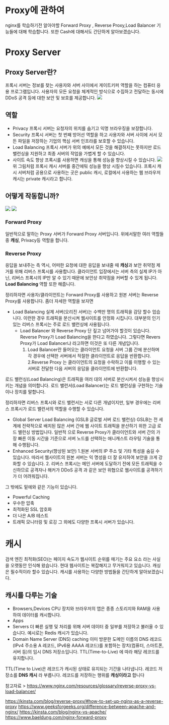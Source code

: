 # Proxy에 관하여
nginx를 학습하기전 알아야할  Forward Proxy , Reverse Proxy,Load Balancer 기능들에 대해 학습합니다. 또한 Cash에 대해서도 간단하게 알아보겠습니다.

# Proxy Server
## Proxy Server란?
프록시 서버는 정보를 찾는 사용자와 서버 사이에서 게이트키퍼 역할을 하는 컴퓨터 응용 프로그램입니다. 사용자의 모든 요청을 체계적인 방식으로 수집하고 전달하는 동시에  DDoS 공격 등에 대한 보안 및 보호를 제공합니다.
![](https://velog.velcdn.com/images/leekhy02/post/24f563c1-4ce9-4ec4-b5a0-32d0ddf2a14e/image.png)
## 역할
- Privacy 프록시 서버는 요청자의 위치를 숨기고 익명 브라우징을 보장합니다.
- Security 프록시 서버는 첫 번째 방어선 역할을 하고 사용자와 서버 사이에 서서 모든 파일을 저장하는 기업의 핵심 서버 인프라를 보호할 수 있습니다.
- Load Balancing
 프록시 서버가 위의 예에서 모든 것을 해결하지는 못하지만 로드 밸런싱을 지원하고 최종 서버의 작업을 가볍게 할 수 있습니다.
- 사이트 속도 향상
프록시를 사용하면 캐싱을 통해 성능을 향상시킬 수 있습니다. 
![](https://velog.velcdn.com/images/leekhy02/post/be080d3f-c25b-4485-9f55-c93fa2c97dae/image.png)
위 그림처럼 프록시 캐시 서버를 중간에둬 성능을 향상 시킬수 있습니다.
프록시 캐시 서버처럼 공용으로 사용하는 곳은 public 캐시, 로컬에서 사용하는 웹 브라우저 캐시는 private 캐시라고 합니다.
## 어떻게 작동합니까?
![](https://velog.velcdn.com/images/leekhy02/post/c9d77dec-6017-40af-84e2-f5716cc883dc/image.png)
![](https://velog.velcdn.com/images/leekhy02/post/0306cae5-d67a-4964-b104-9f85effc3477/image.png)


### Forward Proxy
일반적으로 말하는 Proxy 서버가 Forward Proxy 서버입니다. 위에서말한 여러 역할들 중 **캐싱**, Privacy등 역할을 합니다.
### Reverse Proxy
응답을 보내주는 측 역시, 어떠한 요청에 대한 응답을 보내줄 때 **캐싱**과 보안 취약점 제거를 위해 리버스 프록시를 사용합니다. 클라이언트 입장에서는 서버 측의 실제 IP가 아닌, 리버스 프록시의 IP만 알 수 있기 때문에 보안상 취약점을 커버할 수 있게 됩니다. **Load Balancing** 역할 또한 해줍니다.

정리하자면 사용자/클라이언트는 Forward Proxy를 사용하고 원본 서버는 Reverse Proxy를 사용합니다. 좀더 자세한 역할을 보자면

- Load Balancing
실제 서버(오리진 서버)는 수백만 명의 트래픽을 감당 할수 업습니다. 이런한 경우 트래픽을 분산시켜 웹사이트를 안정화 시킵니다. 대부분의 인기 있는 리버스 프록시는 주로 로드 밸런싱에 사용됩니다.
  - Load Balancer 와 Reverse Proxy
단 짚고 넘어가야 할것이 있습니다. Reverse Proxy가 Load Balancing을 한다고 하였습니다. 그렇다면 Revers Proxy가 Load Balancer냐 라고하면 이것은 또 다른 개념입니다.
	 1.  Load Balancer란 들어오는 클라이언트 요청을 서버 그룹 간에 분산하며 각 경우에 선택한 서버에서 적절한 클라이언트로 응답을 반환합니다.
     2.Reverse Proxy 는 클라이언트의 요청을 수락하고 이를 이행할 수 있는 서버로 전달한 다음 서버의 응답을 클라이언트에 반환합니다.
     
로드 밸런싱(Load Balancing)은 트래픽을 여러 대의 서버로 분산시켜서 성능을 향상시키는 개념을 의미합니다. 로드 밸런서(Load Balancer)는 로드 밸런싱을 구현하는 기술이나 장치를 말합니다. 

정리하자면 리버스 프록시와 로드 밸런서는 서로 다른 개념이지만,  일부 경우에는 리버스 프록시가 로드 밸런서의 역할을 수행할 수 있습니다.

- Global Server Load Balancing (GSLB 글로벌 서버 로드 밸런싱)
GSLB는 전 세계에 전략적으로 배치된 많은 서버 간에 웹 사이트 트래픽을 분산하기 위한 고급 로드 밸런싱 방법입니다. 일반적 으로 Reverse Proxy가 클라이언트와 서버 간의 가장 빠른 이동 시간을 기준으로 서버 노드를 선택하는 애니캐스트 라우팅 기술을 통해 수행됩니다.
- Enhanced Security(향상된 보안) 
1.원본 서버의 IP 주소 및 기타 특성을 숨길 수 있습니다. 따라서 웹사이트의 원본 서버는 익	명성을 더 잘 유지하여 보안을 크게 강화할 수 있습니다.
	2. 리버스 프록시는 메인 서버에 도달하기 전에 모든 트래픽을 수신하므로 공격자나 해커가 DDoS 공격 과 같은 보안 위협으로 웹사이트를 공격하기가 더 어려워집니다.
    
그 밖에도 밑에와 같은 기능이 있습니다.
- Powerful Caching
- 우수한 압축
- 최적화된 SSL 암호화
- 더 나은 A/B 테스트
- 트래픽 모니터링 및 로깅
그 외에도 다양한 프록시 서버가 있습니다.

# 캐시
검색 엔진 최적화(SEO)는 페이지 속도가 웹사이트 순위를 매기는 주요 요소 라는 사실을 오랫동안 인식해 왔습니다. 현대 웹사이트는 복잡해지고 무거워지고 있습니다. 캐싱은 필수적이라 할수 있습니다. 캐시를 사용하는 다양한 방법들을 간단하게 알아보겠습니다.

## 캐시를 다루는 기술
- Browsers,Devices
CPU 장치와 브라우저의 앱은 종종 스토리지와 RAM을 사용하여 데이터를 캐시합니다.
- Apps
- Servers
더 빠른 실행 및 처리를 위해 서버 데이터 중 일부를 저장하고 불러올 수 있습니다. 예시로는 Redis 캐시가 있습니다.
- Domain Name Server (DNS) caching 
이미 방문한 도메인 이름의 DNS 레코드(IPv4 주소용 A 레코드, IPv6용 AAAA 레코드)를 포함하는 장치(컴퓨터, 스마트폰, 서버 등)의 임시 DNS 저장소입니다. TTL(Time-to-Live) 에 따라 해당 레코드를 유지합니다.

TTL(Time to Live)은 레코드가 캐시된 상태로 유지되는 기간을 나타냅니다.
레코드 저장소를 **DNS 캐시** 라 부릅니다. 레코드를 저장하는 행위를 **캐싱이라고** 합니다


참고자료 > https://www.nginx.com/resources/glossary/reverse-proxy-vs-load-balancer/

https://kinsta.com/blog/reverse-proxy/#how-to-set-up-nginx-as-a-reverse-proxy
https://www.geeksforgeeks.org/difference-between-apache-and-nginx/
https://kinsta.com/blog/nginx-vs-apache/
https://www.baeldung.com/nginx-forward-proxy
